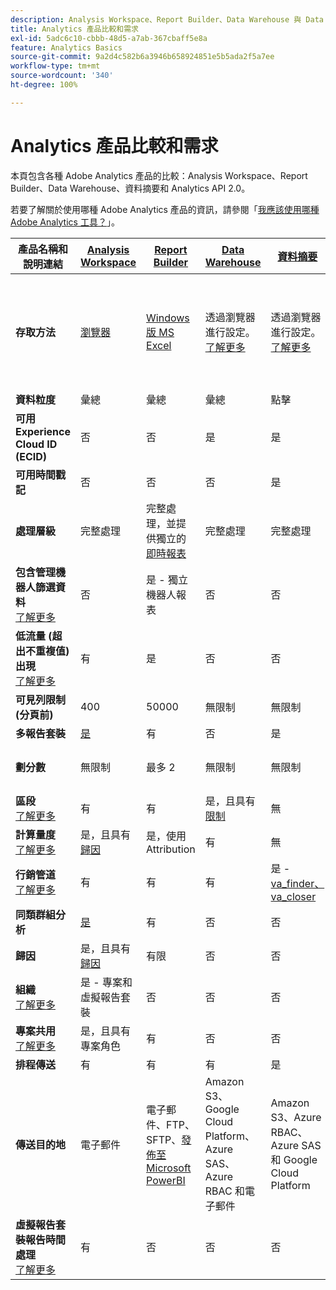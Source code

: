 ```yaml
---
description: Analysis Workspace、Report Builder、Data Warehouse 與 Data Workbench 的系統需求與比較。
title: Analytics 產品比較和需求
exl-id: 5adc6c10-cbbb-48d5-a7ab-367cbaff5e8a
feature: Analytics Basics
source-git-commit: 9a2d4c582b6a3946b658924851e5b5ada2f5a7ee
workflow-type: tm+mt
source-wordcount: '340'
ht-degree: 100%

---
```


# Analytics 產品比較和需求

本頁包含各種 Adobe Analytics 產品的比較：Analysis Workspace、Report Builder、Data Warehouse、資料摘要和 Analytics API 2.0。

若要了解關於使用哪種 Adobe Analytics 產品的資訊，請參閱「[我應該使用哪種 Adobe Analytics 工具？](/help/analyze/get-started/which-analytics-tool.md)」。

| 產品名稱和說明連結 | [Analysis Workspace](/help/analyze/analysis-workspace/home.md) | [Report Builder](/help/analyze/report-builder/rb-overview.md) | [Data Warehouse](/help/export/data-warehouse/data-warehouse.md) | [資料摘要](/help/export/analytics-data-feed/data-feed-overview.md) | [Analytics API 2.0](https://www.adobe.io/apis/experiencecloud/analytics/docs.html) |
|---|---|---|---|---|---|
| **存取方法** | [瀏覽器](/help/analyze/get-started/sys-reqs.md) | [Windows 版 MS Excel](/help/analyze/legacy-report-builder/setup/system-requirements.md) | 透過瀏覽器進行設定。[了解更多](/help/analyze/get-started/sys-reqs.md) | 透過瀏覽器進行設定。[了解更多](/help/export/analytics-data-feed/data-feed-overview.md) | RESTful API 工具。使用 Adobe Developer 憑證登入。 [了解更多](https://developer.adobe.com/analytics-apis/docs/2.0/) |
| **資料粒度** | 彙總 | 彙總 | 彙總 | 點擊 | 彙總 |
| **可用 Experience Cloud ID (ECID)** | 否 | 否 | 是 | 是 | 否 |
| **可用時間戳記** | 否 | 否 | 否 | 是 | 否 |
| **處理層級** | 完整處理 | 完整處理，並提供獨立的[即時報表](/help/admin/admin/c-manage-report-suites/c-edit-report-suites/realtime/realtime.md) | 完整處理 | 完整處理 | 完整處理 |
| **包含管理機器人篩選資料** <br> [了解更多](/help/admin/admin/c-manage-report-suites/c-edit-report-suites/general/bot-removal/bot-removal.md) | 否 | 是 - 獨立機器人報表 | 否 | 否 | 否 |
| **低流量 (超出不重複值) 出現** <br> [了解更多](/help/technotes/low-traffic.md) | 有 | 是 | 否 | 否 | 是 |
| **可見列限制 (分頁前)** | 400 | 50000 | 無限制 | 無限制 | 50000 |
| **多報告套裝** | [是](/help/analyze/analysis-workspace/build-workspace-project/multiple-report-suites.md) | 有 | 否 | 是 | 否 | 是 |
| **劃分數** | 無限制 | 最多 2 | 無限制 | 無限制 | 無限制，可跨多個查詢執行 |
| **區段** <br> [了解更多](/help/components/segmentation/segmentation-workflow/seg-workflow.md) | 有 | 有 | 是，且具有[限制](/help/components/segmentation/seg-reference/seg-compatibility.md) | 無 | 是 |
| **計算量度** <br> [了解更多](/help/components/c-calcmetrics/cm-overview.md) | 是，且具有[歸因](/help/analyze/analysis-workspace/attribution/overview.md) | 是，使用 Attribution | 有 | 無 | 是，且具有[歸因](/help/analyze/analysis-workspace/attribution/overview.md) |
| **行銷管道** <br> [了解更多](/help/components/c-marketing-channels/c-getting-started-mchannel.md) | 有 | 有 | 有 | 是 - [va_finder、va_closer](/help/export/analytics-data-feed/c-df-contents/datafeeds-reference.md) | 是 |
| **同類群組分析** | [是](/help/analyze/analysis-workspace/visualizations/cohort-table/cohort-analysis.md) | 有 | 否 | 否 | 否 |
| **歸因** | 是，且具有[歸因](/help/analyze/analysis-workspace/attribution/overview.md) | 有限 | 否 | 否 | 是，且具有[歸因](/help/analyze/analysis-workspace/attribution/overview.md) | 否 |
| **組織** <br> [了解更多](/help/analyze/analysis-workspace/curate-share/curate.md) | 是 - 專案和虛擬報告套裝 | 否 | 否 | 否 | 是 - 僅限虛擬報告套裝 |
| **專案共用** <br> [了解更多](/help/analyze/analysis-workspace/curate-share/share-projects.md) | 是，且具有專案角色 | 有 | 否 | 否 | 否 |
| **排程傳送** | 有 | 有 | 有 | 是 | 否 |
| **傳送目的地** | 電子郵件 | 電子郵件、FTP、SFTP、[發佈至 Microsoft PowerBI](/help/analyze/legacy-report-builder/c-publish-power-bi/power-bi.md) | Amazon S3、Google Cloud Platform、Azure SAS、Azure RBAC 和電子郵件 | Amazon S3、Azure RBAC、Azure SAS 和 Google Cloud Platform | - |
| **虛擬報告套裝報告時間處理**<br> [了解更多](/help/components/vrs/vrs-report-time-processing.md) | 有 | 否 | 否 | 否 | 是 |
